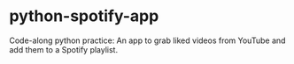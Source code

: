 # python-spotify-app
Code-along python practice: An app to grab liked videos from YouTube and add them to a Spotify playlist.
